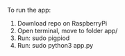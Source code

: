 To run the app:
1. Download repo on RaspberryPi
2. Open terminal, move to folder app/
3. Run:
sudo pigpiod
4. Run:
sudo python3 app.py
